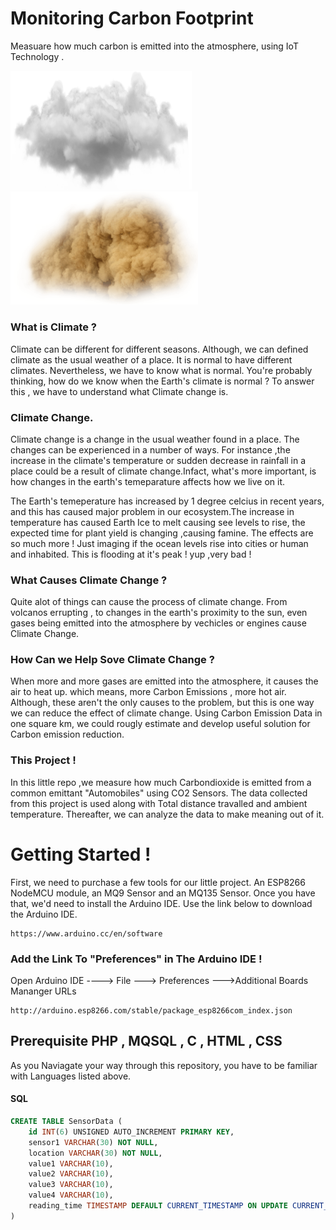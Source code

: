 # Monitoring Carbon Footprint
Measuare how much carbon is emitted into the atmosphere, using IoT Technology .

<img src="Images/cloud.png" width = 290 height=190> <img src ="Images/cloud2.png" width =300 heigh=190>

### What is Climate ?
Climate can be different for different seasons. Although, we can defined climate as the usual weather of a place. It is normal to have different climates. Nevertheless, we have to know what is normal. You're probably thinking, how do we know when the Earth's climate is normal ? To answer this , we have to understand what Climate change is.

### Climate Change.
Climate change is a change in the usual weather found in a place. The changes can be experienced in a number of ways. For instance ,the increase in the climate's temperature or 
sudden decrease in rainfall in a place could be a result of climate change.Infact, what's more important, is how changes in the earth's temeparature affects how we live on it. 

The Earth's temeperature has increased by 1 degree celcius in recent years, and this has caused major problem in our ecosystem.The increase in temperature has caused Earth Ice to melt  causing see levels to rise, the expected time for plant yield is changing ,causing famine. The effects are so much more !
Just imaging if the ocean levels rise into cities or human and inhabited. This is flooding at it's peak ! yup ,very bad !

### What Causes Climate Change ?
Quite alot of things can cause the process of climate change. From volcanos errupting , to changes in the earth's proximity to the sun, even gases being emitted into the atmosphere by vechicles or engines cause Climate Change.

### How Can we Help Sove Climate Change ?
When more and more gases are emitted into the atmosphere, it causes the air to heat up. which means, more Carbon Emissions , more hot air. 
Although, these aren't the only causes to the problem, but this is one way we can reduce the effect of climate change.
Using Carbon Emission Data in one square km, we could rougly estimate and develop useful solution for Carbon emission reduction. 

### This Project !
In this little repo ,we measure how much Carbondioxide is emitted from a common emittant "Automobiles" using CO2 Sensors. The data collected from this project
is used along with Total distance travalled 
and ambient temperature. Thereafter, we can analyze the data to make meaning out of it.







# Getting Started !


First, we need to purchase a few tools for our little project. 
An ESP8266 NodeMCU module, an MQ9 Sensor and an MQ135 Sensor.
Once you have that, we'd need to install the Arduino IDE. 
Use the link below to download the Arduino IDE.




```
https://www.arduino.cc/en/software
```
### Add the Link To "Preferences" in The Arduino IDE !
Open Arduino IDE ----> File ---> Preferences --->Additional Boards Mananger URLs

```
http://arduino.esp8266.com/stable/package_esp8266com_index.json
```
## Prerequisite PHP , MQSQL , C , HTML , CSS
As you Naviagate your way through this repository, you have to be familiar with Languages listed above.

#### SQL
```SQL
CREATE TABLE SensorData (
    id INT(6) UNSIGNED AUTO_INCREMENT PRIMARY KEY,
    sensor1 VARCHAR(30) NOT NULL,
    location VARCHAR(30) NOT NULL,
    value1 VARCHAR(10),
    value2 VARCHAR(10),
    value3 VARCHAR(10),
    value4 VARCHAR(10),
    reading_time TIMESTAMP DEFAULT CURRENT_TIMESTAMP ON UPDATE CURRENT_TIMESTAMP
)
```
